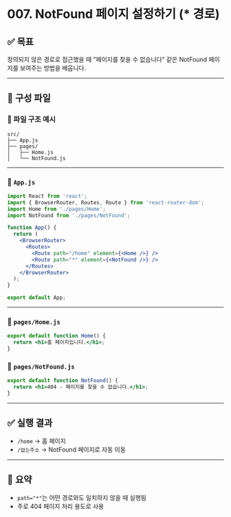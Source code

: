 # 007. NotFound 페이지 설정하기 (* 경로)

## ✅ 목표
정의되지 않은 경로로 접근했을 때 "페이지를 찾을 수 없습니다" 같은 NotFound 페이지를 보여주는 방법을 배웁니다.

---

## 🧱 구성 파일

### 📁 파일 구조 예시
```
src/
├── App.js
├── pages/
│   ├── Home.js
│   └── NotFound.js
```

---

### 📄 `App.js`

```jsx
import React from 'react';
import { BrowserRouter, Routes, Route } from 'react-router-dom';
import Home from './pages/Home';
import NotFound from './pages/NotFound';

function App() {
  return (
    <BrowserRouter>
      <Routes>
        <Route path="/home" element={<Home />} />
        <Route path="*" element={<NotFound />} />
      </Routes>
    </BrowserRouter>
  );
}

export default App;
```

---

### 📄 `pages/Home.js`

```jsx
export default function Home() {
  return <h1>홈 페이지입니다.</h1>;
}
```

### 📄 `pages/NotFound.js`

```jsx
export default function NotFound() {
  return <h1>404 - 페이지를 찾을 수 없습니다.</h1>;
}
```

---

## ✅ 실행 결과

- `/home` → 홈 페이지
- `/없는주소` → NotFound 페이지로 자동 이동

---

## 📌 요약

- `path="*"`는 어떤 경로와도 일치하지 않을 때 실행됨
- 주로 404 페이지 처리 용도로 사용

